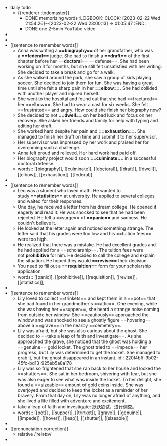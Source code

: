 - daily todo
	- {{renderer :todomaster}}
		- DONE memorizing words
		  :LOGBOOK:
		  CLOCK: [2023-02-22 Wed 21:54:26]--[2023-02-22 Wed 23:00:13] =>  01:05:47
		  :END:
		- DONE one 2-5min YouTube video
-
-
- [[sentence to remember words]]
	- Anna was writing a **==biography==** of her grandfather, who was a **==federal==** judge. She had to finish a **==draft==** of the first chapter before her ==**doctoral**== ==defense==. She had been working on it for months, but she still felt unsatisfied with her writing. She decided to take a break and go for a walk.
	- As she walked around the park, she saw a group of kids playing soccer. She decided to join them for fun. She was having a great time until she felt a sharp pain in her **==elbow==**. She had collided with another player and injured herself.
	- She went to the hospital and found out that she had ==fractured== her ==elbow==. She had to wear a cast for six weeks. She felt ==frustrated== and angry. How could she finish her biography now?
	- She decided to not **==dwell==** on her bad luck and focus on her recovery. She asked her friends and family for help with typing and editing her draft.
	- She worked hard despite her pain and **==exhaustion==**. She managed to finish her draft on time and submit it to her supervisor.
	- Her supervisor was impressed by her work and praised her for overcoming such a challenge.
	- Anna felt proud and relieved. Her hard work had paid off.
	- Her biography project would soon **==culminate==** in a successful doctoral defense.
	- words:: [[biography]], [[culminate]], [[doctoral]], [[draft]], [[dwell]], [[elbow]], [[exhaustion]], [[federal]]
-
- [[sentence to remember words]]
	- Leo was a student who loved math. He wanted to study **==statistics==** at university. He applied to several colleges and waited for their responses.
	- One day, he received a letter from his dream college. He opened it eagerly and read it. He was shocked to see that he had been rejected. He felt a ==surge== of **==panic==** and sadness. He couldn't believe it.
	- He looked at the letter again and noticed something strange. The letter said that his grades were too low and his ==tuition fees== were too high.
	- He realized that there was a mistake. He had excellent grades and he had applied for a ==scholarship==. The tuition fees were not **prohibitive** for him. He decided to call the college and explain the situation. He hoped they would **==revise==** their decision.
	- You need to fill out a **==requisition==** form for your scholarship application
	- words:: [[panic]], [[prohibitive]], [[requisition]], [[revise]], [[statistics]],
-
- [[sentence to remember words]]
	- Lily loved to collect ==trinkets== and kept them in a ==pot== that she had found in her grandmother's ==attic==. One evening, while she was having her ==supper==, she heard a strange noise coming from outside her window. She ==cautiously== approached the window and was shocked to see a ghostly figure ==hovering== above a ==grave== in the nearby ==cemetery==.
	- Lily was afraid, but she was also curious about the ghost. She decided to ==take a leap of faith and investigate==. As she approached the grave, she noticed that the ghost was holding a ==genuine== gold locket. The ghost tried to ==impede== her progress, but Lily was determined to get the locket. She managed to grab it, but the ghost disappeared in an instant.
	  id:: 220f4bff-9b02-45fc-bd13-925eb5a8a178
	- Lily was so frightened that she ran back to her house and locked the ==shutters==. She sat in her bedroom, shivering with fear, but she was also eager to see what was inside the locket. To her delight, she found a ==sizeable== amount of gold coins inside. She was overjoyed and decided to keep the locket as a reminder of her bravery. From that day on, Lily was no longer afraid of anything, and she lived a life filled with adventure and excitement.
	- take a leap of faith and investigate: 跃跃欲试，进行调查。
	- words:: [[pot]] , [[supper]],  [[trinket]], [[grave]],  [[genuine]], [[impede]], [[hover]], [[leap]], [[shutter]], [[sizeable]]
-
- [[pronunciation correction]]
	- relative  /ˈrelətɪv/
-